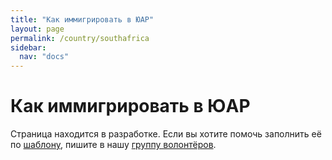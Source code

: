 ```yaml
---
title: "Как иммигрировать в ЮАР"
layout: page
permalink: /country/southafrica
sidebar:
  nav: "docs"
---
```


# Как иммигрировать в ЮАР

Страница находится в разработке. Если вы хотите помочь заполнить её по [шаблону](/template), пишите в нашу [группу волонтёров](https://t.me/+FHi3FnJaoWJkMDAx).
